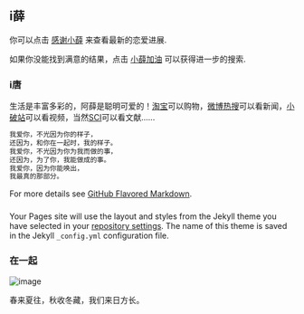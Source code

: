 ## i薛

你可以点击 [感谢小薛](https://www.baidu.com/) 来查看最新的恋爱进展.

如果你没能找到满意的结果，点击 [小薛加油](https://cn.bing.com/) 可以获得进一步的搜索.

### i唐

生活是丰富多彩的，阿薛是聪明可爱的！[淘宝](https://www.taobao.com/)可以购物，[微博热搜](https://s.weibo.com/top/summary?Refer=top_hot&topnav=1&wvr=6)可以看新闻，[小破站](https://www.bilibili.com/)可以看视频，当然[SCI](http://apps.webofknowledge.com/UA_GeneralSearch_input.do?product=UA&search_mode=GeneralSearch&SID=6Et3dg9y95WuvLjSaJM&preferencesSaved=)可以看文献......

```markdown
我爱你，不光因为你的样子，
还因为，和你在一起时，我的样子。
我爱你，不光因为你为我而做的事，
还因为，为了你，我能做成的事。
我爱你，因为你能唤出，
我最真的那部分。
```

For more details see [GitHub Flavored Markdown](https://guides.github.com/features/mastering-markdown/).

### 

Your Pages site will use the layout and styles from the Jekyll theme you have selected in your [repository settings](https://github.com/tang287/ixue/settings). The name of this theme is saved in the Jekyll `_config.yml` configuration file.

### 在一起
![image](http://pic.baiqi008.com/uploads/sccsqewax.jpeg)

春来夏往，秋收冬藏，我们来日方长。
